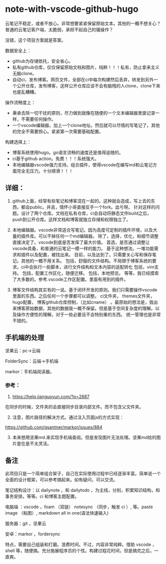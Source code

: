 # note-with-vscode-github-hugo
云笔记不稳定，或者不放心。非常想要紧紧保留原始文本。其他的一概不想关心？
普通的云笔记客户端，太脆弱，承担不起自己的骚操作？

没错，这个项目方案就是答案。

数据安全上：
- github为存储依托，安全省心。
- 私有github仓库，仅仅保留原始文档和图片，纯粹！！！私有，防止拿来主义无脑clone。
- 自动ci，发布博客。网页文件，全部在ci中每次构建然后丢弃，转发到另外一个公开仓库，发布博客，这样公开仓库应该不会有脑残的人clone，clone下来也是乱糟糟。

操作流畅度上：

- 秉承去除一切干扰的原则，尽力做到就像在随便的一个文本编辑器里面记录一样，不需要任何操作。
- 一个vscode编辑器，加上一个clone地址。然后就可以尽情的写笔记了。其他的完全不需要担心。紧紧第一次需要基础配置。

构建选择上：

- 博客系统使用hugo。go语言流畅的速度还是值得追随的。
- ci基于github action。免费！！！系统强大。
- 本地编辑器vscode强力支持。组合插件，使得vscode在编写md和云笔记方面完全无压力。十分顺滑！！！

## 详细：
1. github上面，经常有些笔记和博客混在一起的。这种就会造成，写上去的东西，都会public。并且，情怀小哥直接反手一个fork。血亏呀。
针对这样的问题。设计了两个仓库。文档在私有仓库，ci会自动将静态文件build之后，push到公开仓库。这样文档和博客就独立存储和权限独立了。

2. 本地编辑器。vscode非常适合写笔记。因为高度可定制的插件环境，以及大量的插件库。可以干掉任何一个md编辑器。
除了，选择，优化，和细节调整直接决定了。vscode到底是否发挥了最大价值。
首选，是否通过调整让vscode具备，和普通的云笔记一模一样的能力。
基于这种想法。一堆功能需求和插件以及配置，被找出来。
目前，以及达到了。只需要关心写和保存笔记。其他的一概不用关系。
包括，舒服的文件结构。不局限于博客系统的要求。ci中会执行一些脚本，进行文件结构和文本内容的适配转化
包括，vim支持。
包括，配置工作区化，随便迁移。
包括，本地预览。
等等，我已经摸索了大多数的。参考.vscode工作区配置。里面有用到的插件。

3. 博客文件结构其实有的一说。基于闭环开发的原则。我们只需要操作vscode里面的东西。之后任何一个步骤都可以调整。
ci文件夹，
themes文件夹，
hugo配置，
博客github仓库控制，（比如cname）
。最原始的想法是，我出来博客原始数据，其他的数据我一概不保留。但是基于空间复杂度的理解。以及操作方便性的理解。对于一些必要且不会特别重的东西。
统一管理也是非常不错的。

## 手机端的处理
坚果云：pc->云端

FolderSync：云端->手机端

markor：手机端阅读器。

### 参考：
1. https://help.jianguoyun.com/?p=2887

在同步的时候，文件夹的会直接同步目录内部文件。而不包含父文件夹。

2. 注意，图片路径的解决方式。通过注入页面js的方式实现：

https://github.com/gsantner/markor/issues/884

3. 本来想用坚果md.来实现手机端查阅。但是发现图片无法处理。坚果md给的图片是在是不太灵活。

## 备注
此项目只是一个简单组合架子，自己在实际使用过程中已经逐渐丰富。简单说一个全面的设计框架，可以参考搞起来。如有疑问，可以交流。

笔记结构设计：以 dailynote ，和 dailytodo ，为主线，分别，积累知识结构，和事务安排。等等。ci 和博客主题配置。

电脑端 ：vscode ，foam （双链） notesync （同步，触发 ci ）, 等。paste image （粘图）, markdown all in one(语法快速输入)

服务器：git ，坚果云

安卓：markor ，fordersync

特点，需要自己组装和打磨。浪费时间。不过，内容非常纯粹。借助 vscode ，shell 等，随便搞。充分施展程序员的个性。构建过程花时间，但是搞完之后，一直爽。
